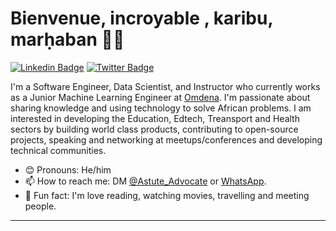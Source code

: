 # Bienvenue, incroyable , karibu, marḥaban 👋🏾

 [![Linkedin Badge](https://img.shields.io/badge/-LinkedIn-3B7EBF?style=for-the-badge&logo=Linkedin&logoColor=white&link=https://www.linkedin.com/in/abdul-samad-abdul-jaleel/)](https://www.linkedin.com/in/abdul-samad-abdul-jaleel/) [![Twitter Badge](https://img.shields.io/badge/-@iambolajiayo-3B7EBF?style=for-the-badge&logo=twitter&logoColor=white&link=https://twitter.com/Astute_Advocate)](https://twitter.com/Astute_Advocate)

I'm a Software Engineer, Data Scientist, and Instructor who currently works as a Junior Machine Learning Engineer at [Omdena](https://omdena.com/projects/mapping-tool-for-disaster-management/). I'm passionate about sharing knowledge and using technology to solve African problems. I am interested in developing the Education, Edtech, Treansport and Health sectors by building world class products, contributing to open-source projects, speaking and networking at meetups/conferences and developing technical communities.

- 😊 Pronouns: He/him
- 📫 How to reach me: DM [@Astute_Advocate](https://twitter.com/Astute_Advocate) or [WhatsApp](https://wa.me/2349048269880).
- 💙 Fun fact: I'm love reading, watching movies, travelling and meeting people.

---
